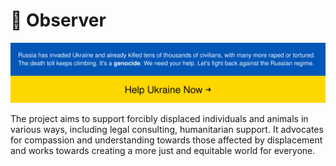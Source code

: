 # 🎩 Observer

[![Stand With Ukraine](../ua-banner.svg)](https://stand-with-ukraine.pp.ua)

The project aims to support forcibly displaced individuals and animals in various ways,
including legal consulting, humanitarian support. It advocates for compassion and
understanding towards those affected by displacement and works towards creating a more just and equitable world for everyone.
